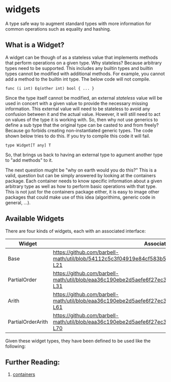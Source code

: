 # widgets

A type safe way to augment standard types with more information for common
operations such as equality and hashing.

## What is a Widget?

A widget can be though of as a stateless value that implements methods that
perform operations on a given type. Why stateless? Because arbitrary types need
to be supported. This includes any builtin types and builtin types cannot be
modified with additional methods. For example, you cannot add a method to the
builtin int type. The below code will not compile.

```golang
func (i int) Eq(other int) bool { ... }
```

Since the type itself cannot be modified, an external _stateless_ value will be
used in concert with a given value to provide the necessary missing information.
This external value will need to be stateless to avoid any confusion between it
and the actual value. However, it will still need to act on values of the type
it is working with. So, then why not use generics to define a sub type that the
original type can be casted to and from freely? Because go forbids creating
non-instantiated generic types. The code shown below tries to do this. If you
try to compile this code it will fail.

```golang
type Widget[T any] T
```

So, that brings us back to having an external type to agument another type to
"add methods" to it.

The next question mught be "why on earth would you do this?" This is a valid,
question but can be simply answered by looking at the containers package. Each
container needs to know specific information about a given arbitrary type as
well as how to perform basic operations with that type. This is not just for the
containers package either, it is easy to image other packages that could make
use of this idea (algorithims, generic code in general, ...).

## Available Widgets

There are four kinds of widgets, each with an associated interface:

| Widget            | Associated Interface |
|-------------------|----------------------|
| Base              | https://github.com/barbell-math/util/blob/54112c5c3f04919e84cf583b531e7266fa948823/src/widgets/Common.go#L8-L21 |
| PartialOrder      | https://github.com/barbell-math/util/blob/eaa36c190ebe2d5aefe6f27ec3c588f8ea68458b/src/widgets/Common.go#L23-L31 |
| Arith             | https://github.com/barbell-math/util/blob/eaa36c190ebe2d5aefe6f27ec3c588f8ea68458b/src/widgets/Common.go#L33-L61 |
| PartialOrderArith | https://github.com/barbell-math/util/blob/eaa36c190ebe2d5aefe6f27ec3c588f8ea68458b/src/widgets/Common.go#L63-L70 |

Given these widget types, they have been defined to be used like the following:


## Further Reading:

1. [containers](../container/README.md)
